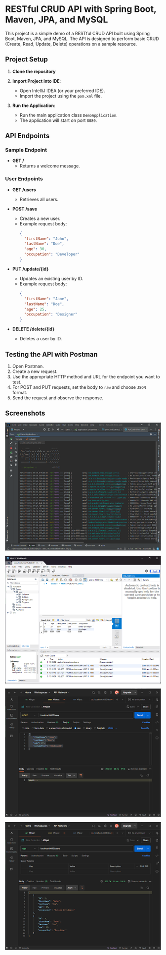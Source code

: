 # RESTful CRUD API with Spring Boot, Maven, JPA, and MySQL

This project is a simple demo of a RESTful CRUD API built using Spring Boot, Maven, JPA, and MySQL. The API is designed to perform basic CRUD (Create, Read, Update, Delete) operations on a sample resource.

## Project Setup

1. **Clone the repository**

2. **Import Project into IDE**:
   - Open IntelliJ IDEA (or your preferred IDE).
   - Import the project using the `pom.xml` file.

3. **Run the Application**:
   - Run the main application class `DemoApplication`.
   - The application will start on port `8080`.

## API Endpoints

### Sample Endpoint

- **GET /**
  - Returns a welcome message.

### User Endpoints

- **GET /users**
  - Retrieves all users.

- **POST /save**
  - Creates a new user.
  - Example request body:
    ```json
    {
      "firstName": "John",
      "lastName": "Doe",
      "age": 30,
      "occupation": "Developer"
    }
    ```

- **PUT /update/{id}**
  - Updates an existing user by ID.
  - Example request body:
    ```json
    {
      "firstName": "Jane",
      "lastName": "Doe",
      "age": 25,
      "occupation": "Designer"
    }
    ```

- **DELETE /delete/{id}**
  - Deletes a user by ID.

## Testing the API with Postman

1. Open Postman.
2. Create a new request.
3. Use the appropriate HTTP method and URL for the endpoint you want to test.
4. For POST and PUT requests, set the body to `raw` and choose `JSON` format.
5. Send the request and observe the response.

## Screenshots

![Image Description](img/Screenshot1.png)

![Image Description](img/Screenshot2.png)

![Image Description](img/Screenshot3.png)

![Image Description](img/Screenshot4.png)
